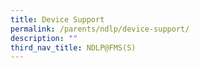 ```yaml
---
title: Device Support
permalink: /parents/ndlp/device-support/
description: ""
third_nav_title: NDLP@FMS(S)
---
```

